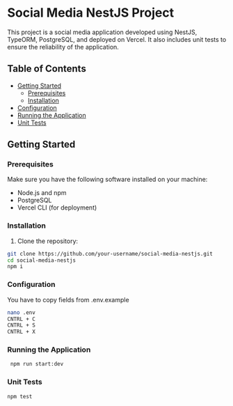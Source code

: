 # Social Media NestJS Project

This project is a social media application developed using NestJS, TypeORM, PostgreSQL, and deployed on Vercel. It also includes unit tests to ensure the reliability of the application.

## Table of Contents

- [Getting Started](#getting-started)
    - [Prerequisites](#prerequisites)
    - [Installation](#installation)
- [Configuration](#configuration)
- [Running the Application](#running-the-application)
- [Unit Tests](#unit-tests)

## Getting Started

### Prerequisites

Make sure you have the following software installed on your machine:

- Node.js and npm
- PostgreSQL
- Vercel CLI (for deployment)

### Installation

1. Clone the repository:

```bash
git clone https://github.com/your-username/social-media-nestjs.git
cd social-media-nestjs
npm i
```
### Configuration
You have to copy fields from .env.example

```bash
nano .env
CNTRL + C
CNTRL + S
CNTRL + X
```


### Running the Application

```bash
 npm run start:dev
```


### Unit Tests

```bash
npm test
```
